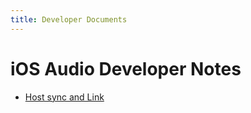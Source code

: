 ```yaml
---
title: Developer Documents
---
```


# iOS Audio Developer Notes
- [Host sync and Link](/ios_audio_sync.md)

